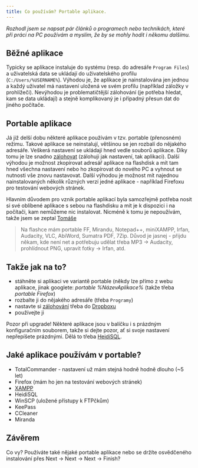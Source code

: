```yaml
---
title: Co používám? Portable aplikace.
---
```


*Rozhodl jsem se napsat pár článků o programech nebo technikách, které při práci na PC používám a myslím, že by se mohly hodit i někomu dalšímu.*

Běžné aplikace
-------------------
Typicky se aplikace instaluje do systému (resp. do adresáře `Program Files`) a uživatelská data se ukládají do uživatelského profilu (`C:/Users/%USERNAME%`). Výhodou je, že aplikace je nainstalována jen jednou a každý uživatel má nastavení uložená ve svém profilu (například záložky v prohlížeči). Nevýhodou je problematičtější zálohování (je potřeba hledat, kam se data ukládají) a stejně komplikovaný je i případný přesun dat do jiného počítače.

Portable aplikace
------------------
Já již delší dobu některé aplikace používám v tzv. portable (přenosném) režimu. Takové aplikace se neinstalují, většinou se jen rozbalí do nějakého adresáře. Veškerá nastavení se ukládají hned vedle souborů aplikace. Díky tomu je lze snadno [zálohovat](/zalohujete-meli-byste/) (zálohuji jak nastavení, tak aplikaci). Další výhodou je možnost zkopírovat adresář aplikace na flashdisk a mít tam hned všechna nastavení nebo ho zkopírovat do nového PC a vyhnout se nutnosti vše znovu nastavovat. Další výhodou je možnost mít najednou nainstalovaných několik různých verzí jedné aplikace - například Firefoxu pro testování webových stránek.

Hlavním důvodem pro vznik portable aplikací byla samozřejmě potřeba nosit si své oblíbené aplikace s sebou na flashdisku a mít je k dispozici i na počítači, kam nemůžeme nic instalovat. Nicméně k tomu je nepoužívám, takže jsem se zeptal [Tomáše](http://www.tomasfejfar.cz/)
> Na flashce mám portable FF, Mirandu, Notepad++, miniXAMPP, Irfan, Audacity, VLC, AbiWord, Sumatra PDF, 7Zip. Důvod je jasnej - přijdu někam, kde není net a potřebuju udělat třeba MP3 -> Audacity, prohlídnout PNG, upravit fotky -> Irfan, atd.

Takže jak na to?
------------
- stáhněte si aplikaci ve variantě portable (někdy lze přímo z webu aplikace, jinak googlete: *portable %NázevAplikace%* (takže třeba *portable Firefox*)
- rozbalte ji do nějakého adresáře (třeba `Programy`)
- nastavte si [zálohování](/zalohujete-meli-byste/) třeba do [Dropboxu](https://db.tt/XdmXfjPW)
- používejte ji

Pozor při upgrade! Některé aplikace jsou v balíčku i s prázdným konfiguračním souborem, takže si dejte pozor, ať si svoje nastavení nepřepíšete prázdnými. Dělá to třeba [HeidiSQL](http://www.heidisql.com/forum.php?t=10096).

Jaké aplikace používám v portable?
----------------------------------
- TotalCommander - nastavení už mám stejná hodně hodně dlouho (~5 let)
- Firefox (mám ho jen na testování webových stránek)
- [XAMPP](/co-pouzivam-xampp/)
- HeidiSQL
- WinSCP (uložené přístupy k FTPčkům)
- KeePass
- CCleaner
- Miranda

Závěrem
--------
Co vy? Používáte také nějaké portable aplikace nebo se držíte osvědčeného instalování přes Next -> Next -> Next -> Finish?
